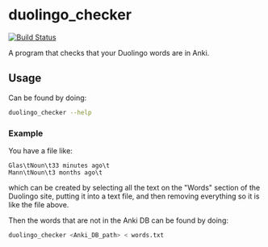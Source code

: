 # duolingo_checker

[![Build Status](https://travis-ci.org/greyhillman/duolingo_checker.svg?branch=master)](https://travis-ci.org/greyhillman/duolingo_checker)

A program that checks that your Duolingo words are in Anki.

## Usage

Can be found by doing:
```bash
duolingo_checker --help
```

### Example

You have a file like:
```text
Glas\tNoun\t33 minutes ago\t
Mann\tNoun\t3 months ago\t
```
which can be created by selecting all the text on the
"Words" section of the Duolingo site, putting it into
a text file, and then removing everything so it is like
the file above.

Then the words that are not in the Anki DB can be found
by doing:
```bash
duolingo_checker <Anki_DB_path> < words.txt
```
